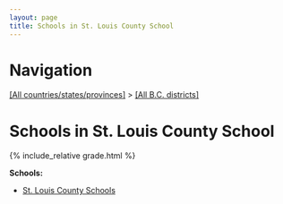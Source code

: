 ```yaml
---
layout: page
title: Schools in St. Louis County School
---
```

# Navigation

[[All countries/states/provinces]](../..) > [[All B.C. districts]](..)

# Schools in St. Louis County School

{% include_relative grade.html %}

**Schools:**

- [St. Louis County Schools](St._Louis_County_Schools.md)
